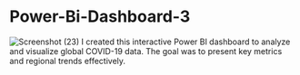 # Power-Bi-Dashboard-3
![Screenshot (23)](https://github.com/user-attachments/assets/baa0bf38-2dd9-46b0-b028-5dabda5e12ed)
I created this interactive Power BI dashboard to analyze and visualize global COVID-19 data. The goal was to present key metrics and regional trends effectively.
